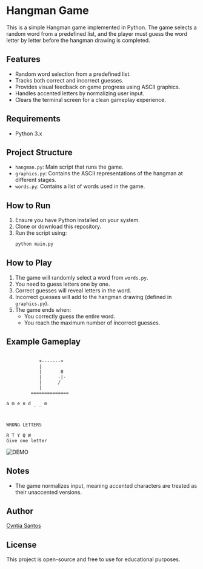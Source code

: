 # Hangman Game

This is a simple Hangman game implemented in Python. The game selects a random word from a predefined list, and the player must guess the word letter by letter before the hangman drawing is completed.

## Features
- Random word selection from a predefined list.
- Tracks both correct and incorrect guesses.
- Provides visual feedback on game progress using ASCII graphics.
- Handles accented letters by normalizing user input.
- Clears the terminal screen for a clean gameplay experience.

## Requirements
- Python 3.x

## Project Structure
- `hangman.py`: Main script that runs the game.
- `graphics.py`: Contains the ASCII representations of the hangman at different stages.
- `words.py`: Contains a list of words used in the game.

## How to Run
1. Ensure you have Python installed on your system.
2. Clone or download this repository.
3. Run the script using:
   ```sh
   python main.py
   ```

## How to Play
1. The game will randomly select a word from `words.py`.
2. You need to guess letters one by one.
3. Correct guesses will reveal letters in the word.
4. Incorrect guesses will add to the hangman drawing (defined in `graphics.py`).
5. The game ends when:
   - You correctly guess the entire word.
   - You reach the maximum number of incorrect guesses.

## Example Gameplay
```

            +-------+
            |       
            |       0
            |      -|-
            |      /
            |
         ==============
        
a m e n d _ _ m 



WRONG LETTERS

R T Y Q W 
Give one letter

```
![DEMO](https://github.com/csantos31/hangman-game/blob/main/demo.gif)


## Notes
- The game normalizes input, meaning accented characters are treated as their unaccented versions.

## Author
[Cyntia Santos](https://www.instagram.com/sra.cy_/)

## License
This project is open-source and free to use for educational purposes.

